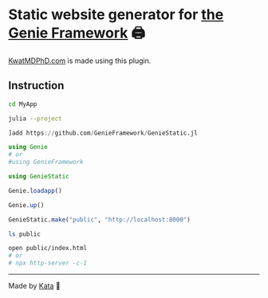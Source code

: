 # Static website generator for [the Genie Framework](https://genieframework.com) 🖨️

[KwatMDPhD.com](https://KwatMDPhD.com) is made using this plugin.

## Instruction

```bash
cd MyApp

julia --project
```

```julia
]add https://github.com/GenieFramework/GenieStatic.jl

using Genie
# or
#using GenieFramework

using GenieStatic

Genie.loadapp()

Genie.up()

GenieStatic.make("public", "http://localhost:8000")
```

```bash
ls public
```

```bash
open public/index.html
# or
# npx http-server -c-1
```

---

Made by [Kata](https://github.com/KwatMDPhD/Kata.jl) 🥋
